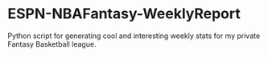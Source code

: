 # ESPN-NBAFantasy-WeeklyReport
Python script for generating cool and interesting weekly stats for my private Fantasy Basketball league.
